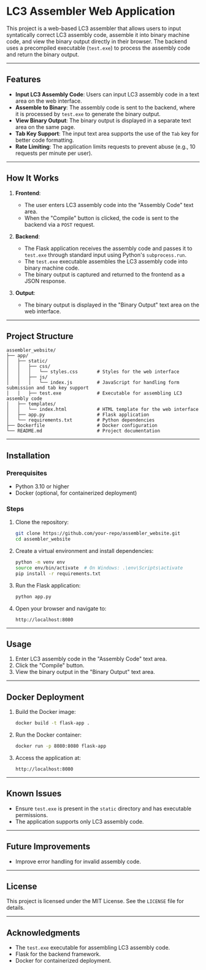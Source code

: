 # LC3 Assembler Web Application

This project is a web-based LC3 assembler that allows users to input syntatically correct LC3 assembly code, assemble it into binary machine code, and view the binary output directly in their browser. The backend uses a precompiled executable (`test.exe`) to process the assembly code and return the binary output.

---

## Features

- **Input LC3 Assembly Code**: Users can input LC3 assembly code in a text area on the web interface.
- **Assemble to Binary**: The assembly code is sent to the backend, where it is processed by `test.exe` to generate the binary output.
- **View Binary Output**: The binary output is displayed in a separate text area on the same page.
- **Tab Key Support**: The input text area supports the use of the `Tab` key for better code formatting.
- **Rate Limiting**: The application limits requests to prevent abuse (e.g., 10 requests per minute per user).

---

## How It Works

1. **Frontend**:
   - The user enters LC3 assembly code into the "Assembly Code" text area.
   - When the "Compile" button is clicked, the code is sent to the backend via a `POST` request.

2. **Backend**:
   - The Flask application receives the assembly code and passes it to `test.exe` through standard input using Python's `subprocess.run`.
   - The `test.exe` executable assembles the LC3 assembly code into binary machine code.
   - The binary output is captured and returned to the frontend as a JSON response.

3. **Output**:
   - The binary output is displayed in the "Binary Output" text area on the web interface.

---

## Project Structure

```
assembler_website/
├── app/
│   ├── static/
│   │   ├── css/
│   │   │   └── styles.css       # Styles for the web interface
│   │   ├── js/
│   │   │   └── index.js         # JavaScript for handling form submission and tab key support
│   │   ├── test.exe             # Executable for assembling LC3 assembly code
│   ├── templates/
│   │   └── index.html           # HTML template for the web interface
│   ├── app.py                   # Flask application
│   └── requirements.txt         # Python dependencies
├── Dockerfile                   # Docker configuration
└── README.md                    # Project documentation
```

---

## Installation

### Prerequisites
- Python 3.10 or higher
- Docker (optional, for containerized deployment)

### Steps
1. Clone the repository:
   ```bash
   git clone https://github.com/your-repo/assembler_website.git
   cd assembler_website
   ```

2. Create a virtual environment and install dependencies:
   ```bash
   python -m venv env
   source env/bin/activate  # On Windows: .\env\Scripts\activate
   pip install -r requirements.txt
   ```

3. Run the Flask application:
   ```bash
   python app.py
   ```

4. Open your browser and navigate to:
   ```
   http://localhost:8080
   ```

---

## Usage

1. Enter LC3 assembly code in the "Assembly Code" text area.
2. Click the "Compile" button.
3. View the binary output in the "Binary Output" text area.

---

## Docker Deployment

1. Build the Docker image:
   ```bash
   docker build -t flask-app .
   ```

2. Run the Docker container:
   ```bash
   docker run -p 8080:8080 flask-app
   ```

3. Access the application at:
   ```
   http://localhost:8080
   ```

---

## Known Issues

- Ensure `test.exe` is present in the `static` directory and has executable permissions.
- The application supports only LC3 assembly code.

---

## Future Improvements

- Improve error handling for invalid assembly code.

---

## License

This project is licensed under the MIT License. See the `LICENSE` file for details.

---

## Acknowledgments

- The `test.exe` executable for assembling LC3 assembly code.
- Flask for the backend framework.
- Docker for containerized deployment.
